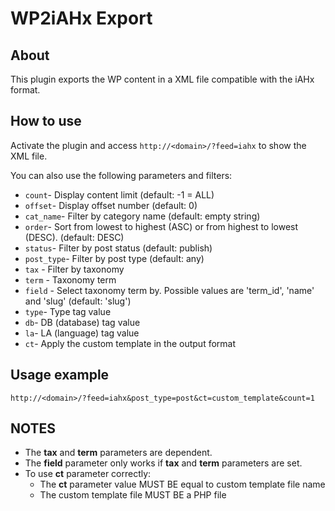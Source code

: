 # WP2iAHx Export

## About
This plugin exports the WP content in a XML file compatible with the iAHx format.

## How to use
Activate the plugin and access `http://<domain>/?feed=iahx` to show the XML file.

You can also use the following parameters and filters:

* `count`- Display content limit (default: -1 = ALL)
* `offset`- Display offset number (default: 0)
* `cat_name`- Filter by category name (default: empty string)
* `order`- Sort from lowest to highest (ASC) or from highest to lowest (DESC). (default: DESC)
* `status`- Filter by post status (default: publish)
* `post_type`- Filter by post type (default: any)
* `tax` - Filter by taxonomy
* `term` - Taxonomy term
* `field` - Select taxonomy term by. Possible values are 'term_id', 'name' and 'slug' (default: 'slug')
* `type`- Type tag value
* `db`- DB (database) tag value
* `la`- LA (language) tag value
* `ct`- Apply the custom template in the output format

## Usage example
```
http://<domain>/?feed=iahx&post_type=post&ct=custom_template&count=1
```

## NOTES
* The __tax__ and __term__ parameters are dependent.
* The __field__ parameter only works if __tax__ and __term__ parameters are set.
* To use __ct__ parameter correctly:
  * The __ct__ parameter value MUST BE equal to custom template file name
  * The custom template file MUST BE a PHP file
